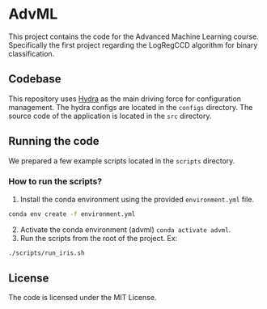 # AdvML
This project contains the code for the Advanced Machine Learning course.
Specifically the first project regarding the LogRegCCD algorithm for binary classification.

## Codebase
This repository uses [Hydra](https://hydra.cc/) as the main driving force for configuration management.
The hydra configs are located in the `configs` directory.
The source code of the application is located in the `src` directory.

## Running the code
We prepared a few example scripts located in the `scripts` directory.

### How to run the scripts?
1. Install the conda environment using the provided `environment.yml` file.
```bash
conda env create -f environment.yml
```
2. Activate the conda environment (advml) `conda activate advml`.
3. Run the scripts from the root of the project. Ex:
```bash
./scripts/run_iris.sh
```

## License
The code is licensed under the MIT License.
